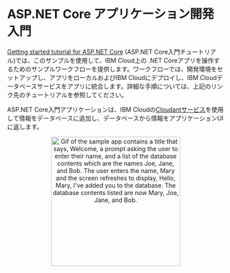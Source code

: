 # ASP.NET Core アプリケーション開発入門

[Getting started tutorial for ASP.NET Core](https://cloud.ibm.com/docs/cloud-foundry?topic=cloud-foundry-getting_started-dotnet) (ASP.NET Core入門チュートリアル)では、このサンプルを使用して、IBM Cloud上の .NET Coreアプリを操作するためのサンプルワークフローを提供します。ワークフローでは、開発環境をセットアップし、アプリをローカルおよびIBM Cloudにデプロイし、IBM Cloudデータベースサービスをアプリに統合します。詳細な手順については、上記のリンク先のチュートリアルを参照してください。

ASP.NET Core入門アプリケーションは、IBM Cloudの[Cloudantサービス](https://console.bluemix.net/catalog/services/cloudant)を使用して情報をデータベースに追加し、データベースから情報をアプリケーションUIに返します。

<p align="center">
  <img src="https://raw.githubusercontent.com/IBM-Bluemix/get-started-java/master/docs/GettingStarted.gif" width="300" alt="Gif of the sample app contains a title that says, Welcome, a prompt asking the user to enter their name, and a list of the database contents which are the names Joe, Jane, and Bob. The user enters the name, Mary and the screen refreshes to display, Hello, Mary, I've added you to the database. The database contents listed are now Mary, Joe, Jane, and Bob.">
</p>